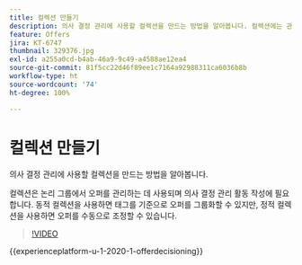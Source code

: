 ```yaml
---
title: 컬렉션 만들기
description: 의사 결정 관리에 사용할 컬렉션을 만드는 방법을 알아봅니다. 컬렉션에는 관련 고객에게만 표시되는 데 도움이 되는 관련 자격 규칙이 있습니다.
feature: Offers
jira: KT-6747
thumbnail: 329376.jpg
exl-id: a255a0cd-b4ab-46a9-9c49-a4588ae12ea4
source-git-commit: 81f5cc22d46f89ee1c7164a92988311ca6036b8b
workflow-type: ht
source-wordcount: '74'
ht-degree: 100%

---
```


# 컬렉션 만들기

의사 결정 관리에 사용할 컬렉션을 만드는 방법을 알아봅니다.

컬렉션은 논리 그룹에서 오퍼를 관리하는 데 사용되며 의사 결정 관리 활동 작성에 필요합니다. 동적 컬렉션을 사용하면 태그를 기준으로 오퍼를 그룹화할 수 있지만, 정적 컬렉션을 사용하면 오퍼를 수동으로 조정할 수 있습니다.

>[!VIDEO](https://video.tv.adobe.com/v/329376?quality=12&learn=on)

{{experienceplatform-u-1-2020-1-offerdecisioning}}
